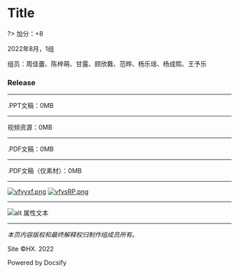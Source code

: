 # Title

?> 加分：+8

2022年8月，1组

组员：周佳蕾、陈梓萌、甘露、顾欣蕤、范晔、杨乐瑶、杨成熙、王予乐

### Release

----

.PPT文稿：0MB

----

视频资源：0MB

----

.PDF文稿：0MB

----

.PDF文稿（仅素材）：0MB

- - - -

[![vfyyxf.png](https://s1.ax1x.com/2022/08/29/vfyyxf.png)](https://baidu.com)
[![vfysRP.png](https://s1.ax1x.com/2022/08/29/vfysRP.png)](https://baidu.com)

- - - -

![alt 属性文本](https://s1.ax1x.com/2022/08/29/vfyHMT.jpg)

- - - -

_本页内容版权和最终解释权归制作组成员所有。_

Site ©HX. 2022

Powered by Docsify

